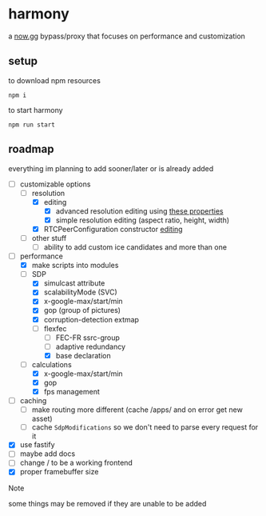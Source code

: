 # harmony
a [now.gg](https://now.gg) bypass/proxy that focuses on performance and customization

## setup
to download npm resources
```
npm i
```
to start harmony
```
npm run start
```

## roadmap
everything im planning to add sooner/later or is already added

- [ ] customizable options
    - [ ] resolution
        - [x] editing
            - [x] advanced resolution editing using [these properties](https://developer.mozilla.org/en-US/docs/Web/API/MediaTrackConstraints#instance_properties)
            - [x] simple resolution editing (aspect ratio, height, width)
        - [x] RTCPeerConfiguration constructor [editing](./store/configuration.js)
    - [ ] other stuff
        - [ ] ability to add custom ice candidates and more than one
- [ ] performance
    - [x] make scripts into modules
    - [ ] SDP
        - [x] simulcast attribute
        - [x] scalabilityMode (SVC)
        - [x] x-google-max/start/min
        - [x] gop (group of pictures)
        - [x] corruption-detection extmap
        - [ ] flexfec
            - [ ] FEC-FR ssrc-group
            - [ ] adaptive redundancy
            - [x] base declaration
    - [ ] calculations
        - [x] x-google-max/start/min
        - [x] gop
        - [x] fps management
- [ ] caching
    - [ ] make routing more different (cache /apps/ and on error get new asset)
    - [ ] cache `SdpModifications` so we don't need to parse every request for it
- [x] use fastify
- [ ] maybe add docs
- [ ] change / to be a working frontend
- [x] proper framebuffer size

> [!NOTE]
> some things may be removed if they are unable to be added